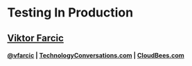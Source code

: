 <!-- .slide: class="center" -->
# Testing In Production

## [Viktor Farcic](http://technologyconversations.com/about/)

#### [@vfarcic](https://twitter.com/vfarcic) | [TechnologyConversations.com](http://technologyconversations.com) |  [CloudBees.com](https://www.cloudbees.com)
